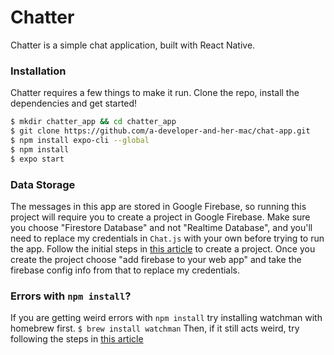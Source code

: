 # Chatter

Chatter is a simple chat application, built with React Native. 

### Installation

Chatter requires a few things to make it run. 
Clone the repo, install the dependencies and get started!

```sh
$ mkdir chatter_app && cd chatter_app
$ git clone https://github.com/a-developer-and-her-mac/chat-app.git
$ npm install expo-cli --global
$ npm install 
$ expo start
```

### Data Storage
The messages in this app are stored in Google Firebase, so running this project will require you to create a project in Google Firebase. Make sure you choose "Firestore Database" and not "Realtime Database", and you'll need to replace my credentials in `Chat.js` with your own before trying to run the app. Follow the initial steps in [this article](https://codinglatte.com/posts/how-to/how-to-create-a-firebase-project/) to create a project. Once you create the project choose "add firebase to your web app" and take the firebase config info from that to replace my credentials. 

### Errors with `npm install`?
If you are getting weird errors with `npm install` try installing watchman with homebrew first.
`$ brew install watchman`
Then, if it still acts weird, try following the steps in [this article](https://medium.com/@mrjohnkilonzi/how-to-resolve-no-xcode-or-clt-version-detected-d0cf2b10a750)



